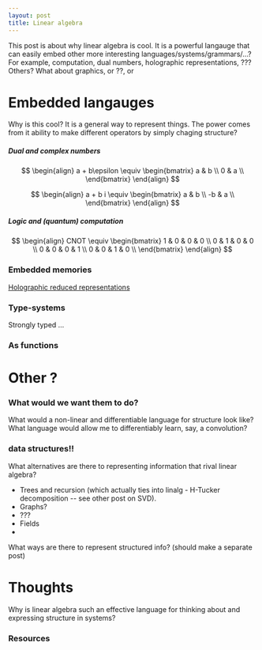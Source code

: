 ```yaml
---
layout: post
title: Linear algebra
---
```



This post is about why linear algebra is cool. It is a powerful langauge that can easily embed other more interesting languages/systems/grammars/...? For example, computation, dual numbers, holographic representations, ???
Others? What about graphics, or ??, or 


# Embedded langauges

Why is this cool? It is a general way to represent things. The power comes from it ability to make different operators by simply chaging structure?

##### Dual and complex numbers

$$
\begin{align}
a + b\epsilon \equiv
\begin{bmatrix}
a & b \\
0 & a \\
\end{bmatrix}
\end{align}
$$

$$
\begin{align}
a + b i \equiv
\begin{bmatrix}
a & b \\
-b & a \\
\end{bmatrix}
\end{align}
$$

##### Logic and (quantum) computation


$$
\begin{align}
CNOT \equiv
\begin{bmatrix}
1 & 0 & 0 & 0 \\
0 & 1 & 0 & 0 \\
0 & 0 & 0 & 1 \\
0 & 0 & 1 & 0 \\
\end{bmatrix}
\end{align}
$$

### Embedded memories

[Holographic reduced representations](http://www2.fiit.stuba.sk/~kvasnicka/CognitiveScience/6.prednaska/plate.ieee95.pdf)



### Type-systems

Strongly typed …


### As functions



# Other ?

### What would we want them to do?

What would a non-linear and differentiable language for structure look like? What language would allow me to differentiably learn, say, a convolution? 


### data structures!!

What alternatives are there to representing information that rival linear algebra? 
* Trees and recursion (which actually ties into linalg - H-Tucker decomposition -- see other post on SVD).
* Graphs?
* ???
* Fields
* 

What ways are there to represent structured info? (should make a separate post)


# Thoughts

Why is linear algebra such an effective language for thinking about and expressing structure in systems? 


### Resources 


